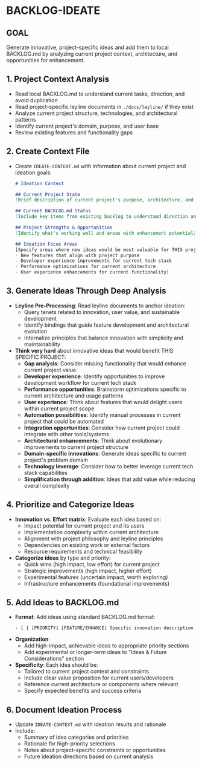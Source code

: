# BACKLOG-IDEATE

## GOAL
Generate innovative, project-specific ideas and add them to local BACKLOG.md by analyzing current project context, architecture, and opportunities for enhancement.

## 1. Project Context Analysis
- Read local BACKLOG.md to understand current tasks, direction, and avoid duplication
- Read project-specific leyline documents in `./docs/leyline/` if they exist
- Analyze current project structure, technologies, and architectural patterns
- Identify current project's domain, purpose, and user base
- Review existing features and functionality gaps

## 2. Create Context File
- Create `IDEATE-CONTEXT.md` with information about current project and ideation goals:
  ```markdown
  # Ideation Context

  ## Current Project State
  [Brief description of current project's purpose, architecture, and key technologies]

  ## Current BACKLOG.md Status
  [Include key items from existing backlog to understand direction and avoid duplication]

  ## Project Strengths & Opportunities
  [Identify what's working well and areas with enhancement potential]

  ## Ideation Focus Areas
  [Specify areas where new ideas would be most valuable for THIS project:
  - New features that align with project purpose
  - Developer experience improvements for current tech stack
  - Performance optimizations for current architecture
  - User experience enhancements for current functionality]
  ```

## 3. Generate Ideas Through Deep Analysis
- **Leyline Pre-Processing**: Read leyline documents to anchor ideation:
  - Query tenets related to innovation, user value, and sustainable development
  - Identify bindings that guide feature development and architectural evolution
  - Internalize principles that balance innovation with simplicity and maintainability
- **Think very hard** about innovative ideas that would benefit THIS SPECIFIC PROJECT:
  - **Gap analysis**: Consider missing functionality that would enhance current project value
  - **Developer experience**: Identify opportunities to improve development workflow for current tech stack
  - **Performance opportunities**: Brainstorm optimizations specific to current architecture and usage patterns
  - **User experience**: Think about features that would delight users within current project scope
  - **Automation possibilities**: Identify manual processes in current project that could be automated
  - **Integration opportunities**: Consider how current project could integrate with other tools/systems
  - **Architectural enhancements**: Think about evolutionary improvements to current project structure
  - **Domain-specific innovations**: Generate ideas specific to current project's problem domain
  - **Technology leverage**: Consider how to better leverage current tech stack capabilities
  - **Simplification through addition**: Ideas that add value while reducing overall complexity

## 4. Prioritize and Categorize Ideas
- **Innovation vs. Effort matrix**: Evaluate each idea based on:
  - Impact potential for current project and its users
  - Implementation complexity within current architecture
  - Alignment with project philosophy and leyline principles
  - Dependencies on existing work or external factors
  - Resource requirements and technical feasibility
- **Categorize ideas** by type and priority:
  - Quick wins (high impact, low effort) for current project
  - Strategic improvements (high impact, higher effort)
  - Experimental features (uncertain impact, worth exploring)
  - Infrastructure enhancements (foundational improvements)

## 5. Add Ideas to BACKLOG.md
- **Format**: Add ideas using standard BACKLOG.md format:
  ```
  - [ ] [PRIORITY] [FEATURE/ENHANCE] Specific innovation description
  ```
- **Organization**:
  - Add high-impact, achievable ideas to appropriate priority sections
  - Add experimental or longer-term ideas to "Ideas & Future Considerations" section
- **Specificity**: Each idea should be:
  - Tailored to current project context and constraints
  - Include clear value proposition for current users/developers
  - Reference current architecture or components where relevant
  - Specify expected benefits and success criteria

## 6. Document Ideation Process
- Update `IDEATE-CONTEXT.md` with ideation results and rationale
- Include:
  * Summary of idea categories and priorities
  * Rationale for high-priority selections
  * Notes about project-specific constraints or opportunities
  * Future ideation directions based on current analysis

